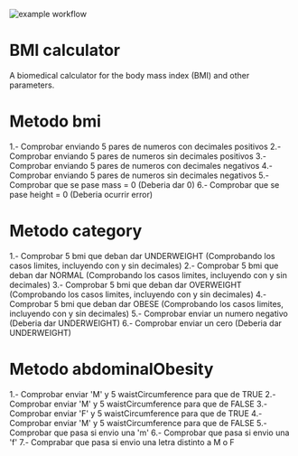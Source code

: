 ![example workflow](https://github.com/jmhorcas/bmicalc/actions/workflows/maven.yml/badge.svg)

# BMI calculator
A biomedical calculator for the body mass index (BMI) and other parameters.

# Metodo bmi
1.- Comprobar enviando 5 pares de numeros con decimales positivos
2.- Comprobar enviando 5 pares de numeros sin decimales positivos
3.- Comprobar enviando 5 pares de numeros con decimales negativos
4.- Comprobar enviando 5 pares de numeros sin decimales negativos
5.- Comprobar que se pase mass = 0 (Deberia dar 0)
6.- Comprobar que se pase height = 0 (Deberia ocurrir error)

# Metodo category
1.- Comprobar 5 bmi que deban dar UNDERWEIGHT (Comprobando los casos limites, incluyendo con y sin decimales)
2.- Comprobar 5 bmi que deban dar NORMAL (Comprobando los casos limites, incluyendo con y sin decimales)
3.- Comprobar 5 bmi que deban dar OVERWEIGHT (Comprobando los casos limites, incluyendo con y sin decimales)
4.- Comprobar 5 bmi que deban dar OBESE (Comprobando los casos limites, incluyendo con y sin decimales)
5.- Comprobar enviar un numero negativo (Deberia dar UNDERWEIGHT)
6.- Comprobar enviar un cero (Deberia dar UNDERWEIGHT)

# Metodo abdominalObesity
1.- Comprobar enviar 'M'  y 5 waistCircumference para que de TRUE
2.- Comprobar enviar 'M'  y 5 waistCircumference para que de FALSE
3.- Comprobar enviar 'F'  y 5 waistCircumference para que de TRUE
4.- Comprobar enviar 'M'  y 5 waistCircumference para que de FALSE
5.- Comprobar que pasa si envio una 'm'
6.- Comprobar que pasa si envio una 'f'
7.- Comprabar que pasa si envio una letra distinto a M o F